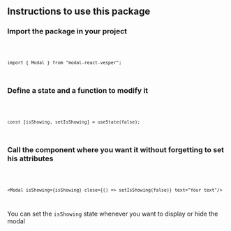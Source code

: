 ## Instructions to use this package

### Import the package in your project

<code>

    import { Modal } from "modal-react-vesper";

</code>

### Define a state and a function to modify it

<code>

    const [isShowing, setIsShowing] = useState(false);

</code>

### Call the component where you want it without forgetting to set his attributes

<code>

    <Modal isShowing={isShowing} close={() => setIsShowing(false)} text="Your text"/>

</code>

You can set the `isShowing` state whenever you want to display or hide the modal